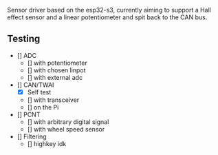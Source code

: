 Sensor driver based on the esp32-s3, currently aiming to support a Hall
effect sensor and a linear potentiometer and spit back to the CAN bus.


## Testing
- [] ADC 
    - [] with potentiometer
    - [] with chosen linpot
    - [] with external adc
- [] CAN/TWAI
    - [x] Self test 
    - [] with transceiver
    - [] on the Pi
- [] PCNT
    - [] with arbitrary digital signal
    - [] with wheel speed sensor
- [] Filtering
    - [] highkey idk
